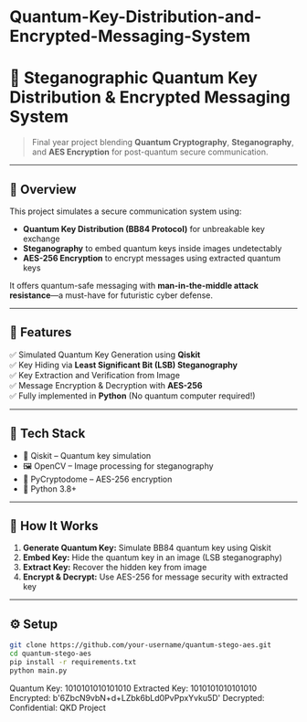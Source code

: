 # Quantum-Key-Distribution-and-Encrypted-Messaging-System
# 🔐 Steganographic Quantum Key Distribution & Encrypted Messaging System

> Final year project blending **Quantum Cryptography**, **Steganography**, and **AES Encryption** for post-quantum secure communication.

---

## 📌 Overview

This project simulates a secure communication system using:

- **Quantum Key Distribution (BB84 Protocol)** for unbreakable key exchange  
- **Steganography** to embed quantum keys inside images undetectably  
- **AES-256 Encryption** to encrypt messages using extracted quantum keys  

It offers quantum-safe messaging with **man-in-the-middle attack resistance**—a must-have for futuristic cyber defense.

---

## 🚀 Features

✅ Simulated Quantum Key Generation using **Qiskit**  
✅ Key Hiding via **Least Significant Bit (LSB) Steganography**  
✅ Key Extraction and Verification from Image  
✅ Message Encryption & Decryption with **AES-256**  
✅ Fully implemented in **Python** (No quantum computer required!)  

---

## 🧠 Tech Stack

- 🧪 Qiskit – Quantum key simulation  
- 🖼️ OpenCV – Image processing for steganography  
- 🔐 PyCryptodome – AES-256 encryption  
- 🐍 Python 3.8+

---

## 🧪 How It Works

1. **Generate Quantum Key:** Simulate BB84 quantum key using Qiskit  
2. **Embed Key:** Hide the quantum key in an image (LSB steganography)  
3. **Extract Key:** Recover the hidden key from image  
4. **Encrypt & Decrypt:** Use AES-256 for message security with extracted key  

---

## ⚙️ Setup

```bash
git clone https://github.com/your-username/quantum-stego-aes.git
cd quantum-stego-aes
pip install -r requirements.txt
python main.py
```
Quantum Key: 1010101010101010
Extracted Key: 1010101010101010
Encrypted: b'6ZbcN9vbN+d+LZbk6bLd0PvPpxYvku5D'
Decrypted: Confidential: QKD Project
    


